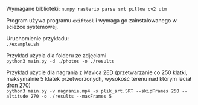 Wymagane biblioteki:
`numpy rasterio parse srt pillow cv2 utm`

Program używa programu `exiftool` i wymaga go zainstalowanego w ścieżce systemowej.

Uruchomienie przykładu:  
`./example.sh`

Przykład użycia dla folderu ze zdjęciami  
`python3 main.py -d ./photos -o ./results`

Przykład użycie dla nagrania z Mavica 2ED (przetwarzanie co 250 klatki, maksymalnie 5 klatek przetworzonych, wysokość terenu nad którym leciał dron 270)  
`python3 main.py -v nagranie.mp4 -s plik_srt.SRT --skipFrames 250 --altitude 270 -o ./results --maxFrames 5`